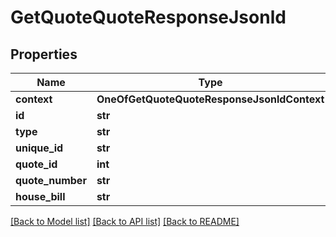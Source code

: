 # GetQuoteQuoteResponseJsonld

## Properties
Name | Type | Description | Notes
------------ | ------------- | ------------- | -------------
**context** | **OneOfGetQuoteQuoteResponseJsonldContext** |  | [optional] 
**id** | **str** |  | [optional] 
**type** | **str** |  | [optional] 
**unique_id** | **str** |  | [optional] 
**quote_id** | **int** |  | [optional] 
**quote_number** | **str** |  | [optional] 
**house_bill** | **str** |  | [optional] 

[[Back to Model list]](../README.md#documentation-for-models) [[Back to API list]](../README.md#documentation-for-api-endpoints) [[Back to README]](../README.md)

